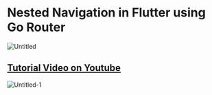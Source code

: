 # Nested Navigation in Flutter using Go Router
![Untitled](https://github.com/AmirBayat0/GoRouter-Nested-Navigation/assets/91388754/ccf49356-c630-47e3-9dfd-4033e9b213bd)
## [Tutorial Video on Youtube](https://youtu.be/t0vT8312sSU?si=PpQg29EBLb-l06pd)
![Untitled-1](https://github.com/AmirBayat0/GoRouter-Nested-Navigation/assets/91388754/47507356-5f4a-46d1-a32c-f3fe923cb1c2)

